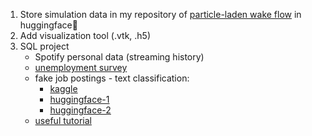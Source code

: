 1. Store simulation data in my repository of [particle-laden wake flow](https://github.com/Zhaoyu-Shi829/Particles_Clustering_in_Vortex) in huggingface🤗 
2. Add visualization tool (.vtk, .h5)
3. SQL project
   * Spotify personal data (streaming history)
   * [unemployment survey](https://www.scb.se/en/finding-statistics/statistics-by-subject-area/labour-market/)
   * fake job postings - text classification:
       * [kaggle](https://www.kaggle.com/code/devraai/detecting-fake-job-postings-with-data-analysis)
       * [huggingface-1](https://huggingface.co/datasets/victor/real-or-fake-fake-jobposting-prediction)
       * [huggingface-2](https://huggingface.co/datasets/james-burton/fake_job_postings2_all_text)
   * [useful tutorial](https://huggingface.co/blog/sentiment-analysis-python)

